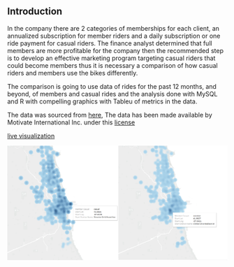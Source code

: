 ## Introduction

In the company there are 2 categories of memberships for each client, an annualized subscription for member riders and a daily subscription or one ride payment for casual riders. The finance analyst determined that full members are more profitable for the company then the recommended step is to develop an effective marketing program targeting casual riders that could become members thus it is necessary a comparison of how casual riders and members use the bikes differently.

The comparison is going to use data of rides for the past 12 months, and beyond, of members and casual rides and the analysis done with MySQL and R with compelling graphics with Tableu of metrics in the data.

The data was sourced from [here](https://divvy-tripdata.s3.amazonaws.com/index.html), The data has been made available by
Motivate International Inc. under this [license](https://www.divvybikes.com/data-license-agreement)

[live visualization](https://public.tableau.com/app/profile/oscar.quiroga8687/viz/Densitymapridebikes/DensitymapofTOP250stations)

![Density map of stations](./external_visuals/concentration.png)
